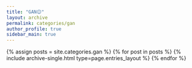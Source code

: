 ```yaml
---
title: "GAN😊"
layout: archive
permalink: categories/gan
author_profile: true
sidebar_main: true
---
```



{% assign posts = site.categories.gan %}
{% for post in posts %} {% include archive-single.html type=page.entries_layout %} {% endfor %}
